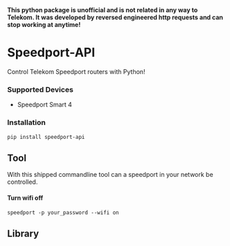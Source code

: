 **This python package is unofficial and is not related in any way to Telekom. It was developed by reversed engineered http requests and can stop working at anytime!**
  
# Speedport-API
Control Telekom Speedport routers with Python!
### Supported Devices
* Speedport Smart 4
### Installation
```commandline
pip install speedport-api
```
## Tool
With this shipped commandline tool can a speedport in your network be controlled.
#### Turn wifi off
```commandline
speedport -p your_password --wifi on
```
## Library
